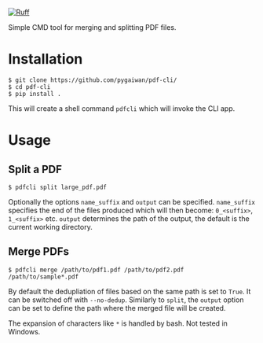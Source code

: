 [![Ruff](https://img.shields.io/endpoint?url=https://raw.githubusercontent.com/astral-sh/ruff/main/assets/badge/v2.json)](https://github.com/astral-sh/ruff)


Simple CMD tool for merging and splitting PDF files.

# Installation

```console
$ git clone https://github.com/pygaiwan/pdf-cli/
$ cd pdf-cli
$ pip install .
```

This will create a shell command `pdfcli` which will invoke the CLI app.

# Usage

## Split a PDF

```console
$ pdfcli split large_pdf.pdf
```

Optionally the options `name_suffix` and `output` can be specified. `name_suffix` specifies the end of the files produced which will then become: `0_<suffix>`, `1_<suffix>` etc.
`output` determines the path of the output, the default is the current working directory.


## Merge PDFs

```console
$ pdfcli merge /path/to/pdf1.pdf /path/to/pdf2.pdf /path/to/sample*.pdf
```

By default the dedupliation of files based on the same path is set to `True`. It can be switched off with `--no-dedup`.
Similarly to `split`, the `output` option can be set to define the path where the merged file will be created.

The expansion of characters like `*` is handled by bash. Not tested in Windows.